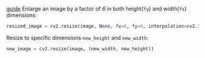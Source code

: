 [guide](https://www.tutorialkart.com/opencv/python/opencv-python-resize-image/)
Enlarge an image by a factor of *6* in both height(`fy`) and width(`fx`) dimensions:
```python
resized_image = cv2.resize(image, None, fx=6, fy=6, interpolation=cv2.INTER_LINEAR)
```

Resize to specific dimensions `new_height` and `new_width`:
```python
new_image = cv2.resize(image, (new_width, new_height))
```